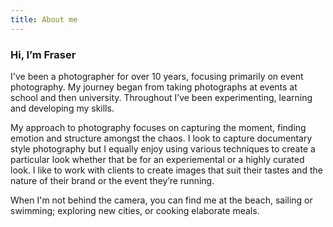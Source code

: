 ```yaml
---
title: About me
---
```


### Hi, I’m Fraser

I've been a photographer for over 10 years, focusing primarily on event photography. My journey began from taking photographs at events at school and then university. Throughout I’ve been experimenting, learning and developing my skills.  

My approach to photography focuses on capturing the moment, finding emotion and structure amongst the chaos. I look to capture documentary style photography but I equally enjoy using various techniques to create a particular look whether that be for an experiemental or a highly curated look.
I like to work with clients to create images that suit their tastes and the nature of their brand or the event they’re running.  

When I'm not behind the camera, you can find me at the beach, sailing or swimming; exploring new cities, or cooking elaborate meals.
